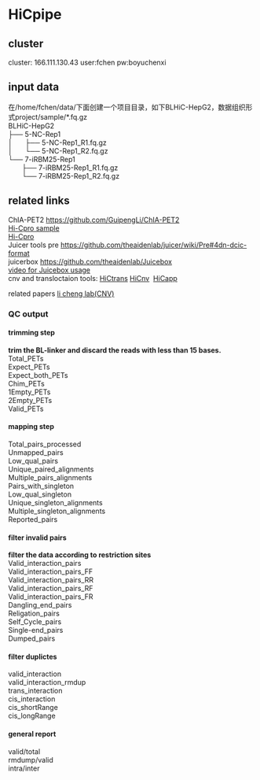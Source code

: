 # HiCpipe
## cluster
cluster: 166.111.130.43  user:fchen  pw:boyuchenxi  

## input data  
在/home/fchen/data/下面创建一个项目目录，如下BLHiC-HepG2，数据组织形式project/sample/*.fq.gz  
BLHiC-HepG2   
├── 5-NC-Rep1  
│ &ensp;&ensp;  ├── 5-NC-Rep1_R1.fq.gz  
│ &ensp;&ensp;  └── 5-NC-Rep1_R2.fq.gz  
└── 7-iRBM25-Rep1  
&ensp;&ensp;&ensp;&ensp;├── 7-iRBM25-Rep1_R1.fq.gz                         
&ensp;&ensp;&ensp;&ensp;└── 7-iRBM25-Rep1_R2.fq.gz     

## related links

ChIA-PET2 https://github.com/GuipengLi/ChIA-PET2  
[Hi-Cpro sample](https://zerkalo.curie.fr/partage/HiC-Pro/HiCPro_results/HiC_Pro_v2.7.4_test_data/)  
[Hi-Cpro](https://github.com/nservant/HiC-Pro)  
Juicer tools pre https://github.com/theaidenlab/juicer/wiki/Pre#4dn-dcic-format  
juicerbox https://github.com/theaidenlab/Juicebox    
[video for Juicebox usage](https://www.youtube.com/watch?feature=player_embedded&v=xjNXyeUSfZM)  
cnv and transloctaion tools: [HiCtrans](https://github.com/ay-lab/HiCtrans) [HiCnv](https://github.com/ay-lab/HiCnv)  [HiCapp](https://bitbucket.org/mthjwu/hicapp)

related papers
[li cheng lab(CNV)](http://cls.pku.edu.cn:8080/index.php?m=content&c=index&a=show&catid=34&id=95)



### QC output
#### trimming step  
**trim the BL-linker and discard the reads with  less than 15 bases.**     
Total_PETs  
Expect_PETs  
Expect_both_PETs  
Chim_PETs  
1Empty_PETs  
2Empty_PETs  
Valid_PETs  
#### mapping step  
Total_pairs_processed  
Unmapped_pairs  
Low_qual_pairs  
Unique_paired_alignments  
Multiple_pairs_alignments  
Pairs_with_singleton  
Low_qual_singleton  
Unique_singleton_alignments  
Multiple_singleton_alignments  
Reported_pairs  
#### filter invalid pairs  
**filter the data according to restriction sites**  
Valid_interaction_pairs  
Valid_interaction_pairs_FF  
Valid_interaction_pairs_RR  
Valid_interaction_pairs_RF  
Valid_interaction_pairs_FR  
Dangling_end_pairs  
Religation_pairs  
Self_Cycle_pairs  
Single-end_pairs  
Dumped_pairs  
#### filter duplictes   
valid_interaction  
valid_interaction_rmdup  
trans_interaction  
cis_interaction  
cis_shortRange  
cis_longRange  
#### general report  
valid/total  
rmdump/valid  
intra/inter  


